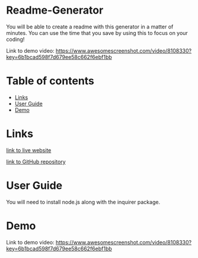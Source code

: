 <!-- this will explain the homework -->
# Readme-Generator

You will be able to create a readme with this generator in a matter of minutes. You can use the time that you save by using this to focus on your coding! 

Link to demo video: https://www.awesomescreenshot.com/video/8108330?key=6b1bcad598f7d679ee58c662f6ebf1bb



Table of contents
=================
   * [Links](#links)
   * [User Guide](#user-guide)
   * [Demo](#demo)

    

Links
=================     
[link to live website](https://ro-galvan.github.io/readme-generator/)

[link to GitHub repository](https://github.com/Ro-Galvan/readme-generator)



User Guide
=================

You will need to install node.js along with the inquirer package. 

Demo
=================
Link to demo video: https://www.awesomescreenshot.com/video/8108330?key=6b1bcad598f7d679ee58c662f6ebf1bb



